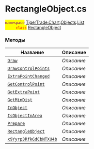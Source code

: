 
# RectangleObject.cs
<mark style="color:purple;">`namespace`</mark> [TigerTrade.Chart](../../../../TigerTrade.Chart.md).[Objects](../../../../TigerTrade.Chart/Objects.md).[List](../../../../TigerTrade.Chart/Objects/List.md)  
<mark style="color:red;">&nbsp;&nbsp;&nbsp;&nbsp;&nbsp;&nbsp;&nbsp;&nbsp;&nbsp;`class`</mark> [RectangleObject](../RectangleObject.cs.md)

### Методы
| Название | Описание |
| --- | --- |
| [`Draw`](./Методы/Draw.md) | *Описание* |
| [`DrawControlPoints`](./Методы/DrawControlPoints.md) | *Описание* |
| [`ExtraPointChanged`](./Методы/ExtraPointChanged.md) | *Описание* |
| [`GetControlPoint`](./Методы/GetControlPoint.md) | *Описание* |
| [`GetExtraPoint`](./Методы/GetExtraPoint.md) | *Описание* |
| [`GetMinDist`](./Методы/GetMinDist.md) | *Описание* |
| [`InObject`](./Методы/InObject.md) | *Описание* |
| [`IsObjectInArea`](./Методы/IsObjectInArea.md) | *Описание* |
| [`Prepare`](./Методы/Prepare.md) | *Описание* |
| [`RectangleObject`](./Методы/RectangleObject.md) | *Описание* |
| [`x9Yyrp3RfkGdCbNTXU4b`](./Методы/x9Yyrp3RfkGdCbNTXU4b.md) | *Описание* |
